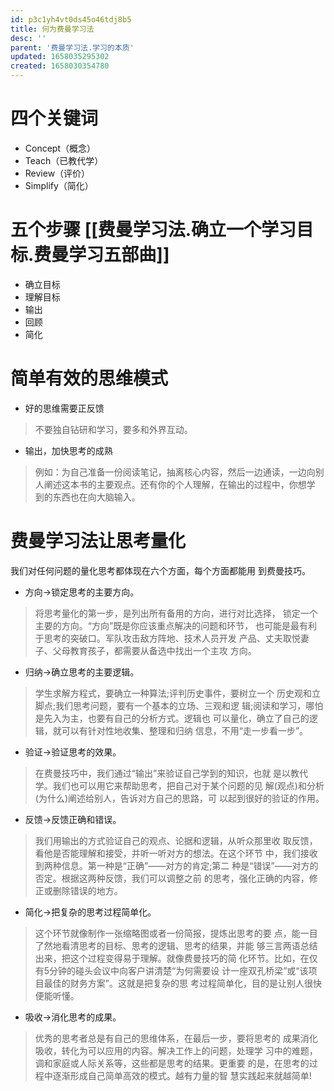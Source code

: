 ```yaml
---
id: p3c1yh4vt0ds45o46tdj8b5
title: 何为费曼学习法
desc: ''
parent: '费曼学习法.学习的本质'
updated: 1658035295302
created: 1658030354780
---
```

# 四个关键词
- Concept（概念）
- Teach（已教代学）
- Review（评价）
- Simplify（简化）

# 五个步骤 [[费曼学习法.确立一个学习目标.费曼学习五部曲]]
- 确立目标
- 理解目标
- 输出
- 回顾
- 简化

# 简单有效的思维模式
- 好的思维需要正反馈
> 不要独自钻研和学习，要多和外界互动。
- 输出，加快思考的成熟
> 例如：为自己准备一份阅读笔记，抽离核心内容，然后一边通读，一边向别人阐述这本书的主要观点。还有你的个人理解，在输出的过程中，你想学 到的东西也在向大脑输入。

# 费曼学习法让思考量化
我们对任何问题的量化思考都体现在六个方面，每个方面都能用 到费曼技巧。
- 方向→锁定思考的主要方向。
> 将思考量化的第一步，是列出所有备用的方向，进行对比选择， 锁定一个主要的方向。“方向”既是你应该重点解决的问题和环节， 也可能是最有利于思考的突破口。军队攻击敌方阵地、技术人员开发 产品、丈夫取悦妻子、父母教育孩子，都需要从备选中找出一个主攻 方向。

- 归纳→确立思考的主要逻辑。
> 学生求解方程式，要确立一种算法;评判历史事件，要树立一个 历史观和立脚点;我们思考问题，要有一个基本的立场、三观和逻 辑;阅读和学习，哪怕是先入为主，也要有自己的分析方式。逻辑也 可以量化，确立了自己的逻辑，就可以有针对性地收集、整理和归纳 信息，不用“走一步看一步”。

- 验证→验证思考的效果。
> 在费曼技巧中，我们通过“输出”来验证自己学到的知识，也就 是以教代学。我们也可以用它来帮助思考，把自己对于某个问题的见 解(观点)和分析(为什么)阐述给别人，告诉对方自己的思路，可 以起到很好的验证的作用。

- 反馈→反馈正确和错误。
> 我们用输出的方式验证自己的观点、论据和逻辑，从听众那里收 取反馈，看他是否能理解和接受，并听一听对方的想法。在这个环节 中，我们接收到两种信息。第一种是“正确”——对方的肯定;第二 种是“错误”——对方的否定。根据这两种反馈，我们可以调整之前 的思考，强化正确的内容，修正或删除错误的地方。

- 简化→把复杂的思考过程简单化。
> 这个环节就像制作一张缩略图或者一份简报，提炼出思考的要 点，能一目了然地看清思考的目标、思考的逻辑、思考的结果，并能 够三言两语总结出来，把这个过程变得易于理解。就像费曼技巧的简 化环节。比如，在仅有5分钟的碰头会议中向客户讲清楚“为何需要设 计一座双孔桥梁”或“该项目最佳的财务方案”。这就是把复杂的思 考过程简单化，目的是让别人很快便能听懂。

- 吸收→消化思考的成果。
> 优秀的思考者总是有自己的思维体系，在最后一步，要将思考的 成果消化吸收，转化为可以应用的内容。解决工作上的问题，处理学 习中的难题，调和家庭或人际关系等，这些都是思考的结果。更重要 的是，在思考的过程中逐渐形成自己简单高效的模式。越有力量的智 慧实践起来就越简单!

